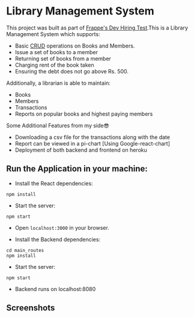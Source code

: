 # Library Management System

This project was built as part of [Frappe's Dev Hiring Test](https://frappe.io/dev-hiring-test).This is a Library Management System which supports:
- Basic [CRUD](https://developer.mozilla.org/en-US/docs/Glossary/CRUD) operations on Books and Members.
- Issue a set of books to a member
- Returning set of books from a member
- Charging rent of the book taken
- Ensuring the debt does not go above Rs. 500.

Additionally, a librarian is able to maintain:
- Books
- Members
- Transactions
- Reports on popular books and highest paying members

Some Additional Features from my side😎
- Downloading a csv file for the transactions along with the date 
- Report can be viewed in a pi-chart [Using Google-react-chart]
- Deployment of both backend and frontend on heroku


## Run the Application in your machine:

- Install the React dependencies:

```
npm install
```
- Start the server:
```
npm start
```
- Open `localhost:3000` in your browser.


- Install the Backend dependencies:

```
cd main_routes
npm install
```
- Start the server:
```
npm start
```
- Backend runs on localhost:8080

## Screenshots




